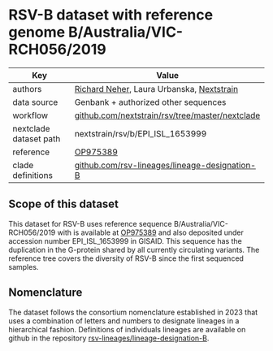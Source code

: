 # RSV-B dataset with reference genome B/Australia/VIC-RCH056/2019

| Key                    | Value                                                                                                               |
| ---------------------- | --------------------------------------------------------------------------------------------------------------------|
| authors                | [Richard Neher](https://neherlab.org), Laura Urbanska, [Nextstrain](https://nextstrain.org)                         |
| data source            | Genbank + authorized other sequences                                                                                |
| workflow               | [github.com/nextstrain/rsv/tree/master/nextclade](https://github.com/nextstrain/rsv/tree/master/nextclade)                                  |
| nextclade dataset path | nextstrain/rsv/b/EPI_ISL_1653999                                                                                    |
| reference              | [OP975389](https://www.ncbi.nlm.nih.gov/nuccore/OP975389.1)                                                         |
| clade definitions      | [github.com/rsv-lineages/lineage-designation-B](https://github.com/rsv-lineages/lineage-designation-B)              |

## Scope of this dataset
This dataset for RSV-B uses reference sequence B/Australia/VIC-RCH056/2019 with is available at [OP975389](https://www.ncbi.nlm.nih.gov/nuccore/OP975389.1) and also deposited under accession number EPI_ISL_1653999 in GISAID. This sequence has the duplication in the G-protein shared by all currently circulating variants.
The reference tree covers the diversity of RSV-B since the first sequenced samples.


## Nomenclature
The dataset follows the consortium nomenclature established in 2023 that uses a combination of letters and numbers to designate lineages in a hierarchical fashion.
Definitions of individuals lineages are available on github in the repository [rsv-lineages/lineage-designation-B](https://github.com/rsv-lineages/lineage-designation-B).
